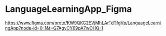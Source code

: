 # LanguageLearningApp_Figma

https://www.figma.com/proto/KW9QKG2EVjMhLArTdTfgVp/LanguageLearningApp?node-id=0-1&t=G7AgyCY69pA7wOHQ-1
